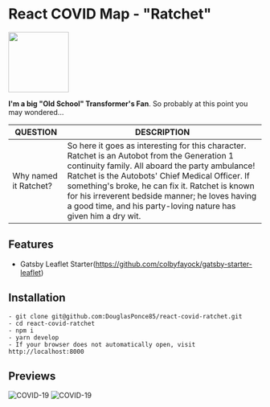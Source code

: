 # React COVID Map - "Ratchet"

<img src="https://tfwiki.net/mediawiki/images2/thumb/7/7e/Ratchetg1.jpg/300px-Ratchetg1.jpg" width="120">

**I'm a big "Old School" Transformer's Fan**. So probably at this point you may wondered...

| QUESTION | DESCRIPTION |
| ------ | ----------- |
| Why named it Ratchet?   | So here it goes as interesting for this character. Ratchet is an Autobot from the Generation 1 continuity family. All aboard the party ambulance! Ratchet is the Autobots' Chief Medical Officer. If something's broke, he can fix it. Ratchet is known for his irreverent bedside manner; he loves having a good time, and his party-loving nature has given him a dry wit. |

## Features
- Gatsby Leaflet Starter(https://github.com/colbyfayock/gatsby-starter-leaflet)
  
## Installation
```
- git clone git@github.com:DouglasPonce85/react-covid-ratchet.git
- cd react-covid-ratchet
- npm i
- yarn develop
- If your browser does not automatically open, visit http://localhost:8000
```

## Previews
![COVID-19](https://i.ibb.co/RTJn8GT/covid-1.png)
![COVID-19](https://i.ibb.co/fDjvqfH/covid-2.png)
